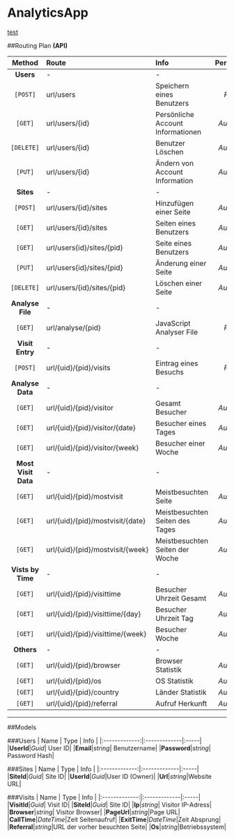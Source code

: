 # AnalyticsApp
[test](#Models)

##Routing Plan __(API)__

| Method        | Route           | Info  |Permission|
|:-------------:|:-------------|:-----|:-------:|
|__Users__|-|-|-|
|`[POST]`| url/users |Speichern eines Benutzers |_Public_|
|`[GET]`| url/users/{id}|Persönliche Account Informationen|_Authorize_|
|`[DELETE]`|url/users/{id}|Benutzer Löschen|_Authorize_|
|`[PUT]`|url/users/{id}|Ändern von Account Information|_Authorize_|
|__Sites__|-|-|-|
|`[POST]`|url/users/{id}/sites|Hinzufügen einer Seite|_Authorize_|
|`[GET]`|url/users/{id}/sites|Seiten eines Benutzers|_Authorize_|
|`[GET]`|url/users{id}/sites/{pid}|Seite eines Benutzers|_Authorize_|
|`[PUT]`|url/users{id}/sites/{pid}|Änderung einer Seite|_Authorize_|
|`[DELETE]`|url/users/{id}/sites/{pid}|Löschen einer Seite|_Authorize_|
|__Analyse File__|-|-|-|
|`[GET]`|url/analyse/{pid}|JavaScript Analyser File|_Public_|
|__Visit Entry__|-|-|-|
|`[POST]`|url/{uid}/{pid}/visits|Eintrag eines Besuchs|_Public_|
|__Analyse Data__|-|-|-|
|`[GET]`|url/{uid}/{pid}/visitor|Gesamt Besucher|_Authorize_|
|`[GET]`|url/{uid}/{pid}/visitor/{date}|Besucher eines Tages|_Authorize_|
|`[GET]`|url/{uid}/{pid}/visitor/{week}|Besucher einer Woche|_Authorize_|
|__Most Visit Data__|-|-|-|
|`[GET]`|url/{uid}/{pid}/mostvisit|Meistbesuchten Seite|_Authorize_|
|`[GET]`|url/{uid}/{pid}/mostvisit/{date}|Meistbesuchten Seiten des Tages|_Authorize_|
|`[GET]`|url/{uid}/{pid}/mostvisit/{week}|Meistbesuchten Seiten der Woche|_Authorize_|
|__Vists by Time__|-|-|-|
|`[GET]`|url/{uid}/{pid}/visittime|Besucher Uhrzeit Gesamt|_Authorize_|
|`[GET]`|url/{uid}/{pid}/visittime/{day}|Besucher Uhrzeit Tag|_Authorize_|
|`[GET]`|url/{uid}/{pid}/visittime/{week}|Besucher Woche|_Authorize_|
|__Others__|-|-|-|
|`[GET]`|url/{uid}/{pid}/browser|Browser Statistik|_Authorize_|
|`[GET]`|url/{uid}/{pid}/os|OS Statistik|_Authorize_|
|`[GET]`|url/{uid}/{pid}/country|Länder Statistik|_Authorize_|
|`[GET]`|url/{uid}/{pid}/referral|Aufruf Herkunft|_Authorize_|
____
##Models

###Users
| Name        | Type           | Info  |
|:-------------:|:-------------|:-----|
|__UserId__|_Guid_| User ID|
|__Email__|_string_| Benutzername|
|__Password__|_string_| Password Hash|

###Sites
| Name        | Type           | Info  |
|:-------------:|:-------------|:-----|
|__SiteId__|_Guid_| Site ID|
|__UserId__|_Guid_|User ID (Owner)|
|__Url__|_string_|Website URL|

###Visits
| Name        | Type           | Info  |
|:-------------:|:-------------|:-----|
|__VisitId__|_Guid_| Visit ID|
|__SiteId__|_Guid_| Site ID|
|__Ip__|_string_| Visitor IP-Adress|
|__Browser__|_string_| Visitor Browser|
|__PageUrl__|_string_|Page URL|
|__CallTime__|_DateTime_|Zeit Seitenaufruf|
|__ExitTime__|_DateTime_|Zeit Absprung|
|__Referral__|_string_|URL der vorher besuchten Seite|
|__Os__|_string_|Betriebssystem|
